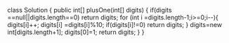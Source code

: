 class Solution {
    public int[] plusOne(int[] digits) {
        if(digits ==null||digits.length==0)
        return digits;
        for (int i =digits.length-1;i>=0;i--){
            digits[i]++;
            digits[i] =digits[i]%10;
            if(digits[i]!=0) return digits;
        }
        digits=new int[digits.length+1];
        digits[0]=1;
        return digits;
    }
}